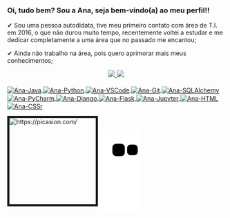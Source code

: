 ### Oi, tudo bem? Sou a Ana, seja bem-vindo(a) ao meu perfil!!<P>

 ✔ Sou uma pessoa autodidata, tive meu primeiro contato com área de T.I. em 2016, o que não durou muito tempo, recentemente voltei a estudar e me dedicar completamente a uma área que no passado me encantou; <P>
 ✔ Ainda não trabalho na área, pois quero aprimorar mais meus conhecimentos;<P>
 
  <div align="center">
  <a href="https://github.com/anacristinaazevedo">
  <img height="180em" src="https://github-readme-stats.vercel.app/api?username=anacristinaazevedo&show_icons=true&theme=dracula&include_all_commits=true&count_private=true"/>
    <img height="180em" src="https://github-readme-stats.vercel.app/api/top-langs/?username=anacristinaazevedo&layout=compact&langs_count=7&theme=dracula"/>
</div>
   
  <div style="display: inline_block"><br>
  <img align="center" alt="Ana-Java" height="30" width="40" src="https://cdn.jsdelivr.net/gh/devicons/devicon/icons/java/java-original.svg">
  <img align="center" alt="Ana-Python" height="30" width="40" src="https://cdn.jsdelivr.net/gh/devicons/devicon/icons/python/python-original.svg">
  <img align="center" alt="Ana-VSCode" height="30" width="40" src="https://cdn.jsdelivr.net/gh/devicons/devicon/icons/vscode/vscode-original.svg">
  <img align="center" alt="Ana-Git" height="30" width="40" src="https://cdn.jsdelivr.net/gh/devicons/devicon/icons/git/git-original.svg">
   <img align="center" alt="Ana-SQLAlchemy" height="30" width="40" src="https://cdn.jsdelivr.net/gh/devicons/devicon/icons/sqlalchemy/sqlalchemy-original.svg">
   <img align="center" alt="Ana-PyCharm" height="30" width="40" src="https://cdn.jsdelivr.net/gh/devicons/devicon/icons/pycharm/pycharm-original.svg">
   <img align="center" alt="Ana-Django" height="30" width="40" src="https://cdn.jsdelivr.net/gh/devicons/devicon/icons/django/django-plain-wordmark.svg">
   <img align="center" alt="Ana-Flask" height="30" width="40" src="https://cdn.jsdelivr.net/gh/devicons/devicon/icons/flask/flask-original-wordmark.svg">
   <img align="center" alt="Ana-Jupyter" height="30" width="40" src="https://cdn.jsdelivr.net/gh/devicons/devicon/icons/jupyter/jupyter-original-wordmark.svg">
   <img align="center" alt="Ana-HTML" height="30" width="40" src="https://cdn.jsdelivr.net/gh/devicons/devicon/icons/html5/html5-original.svg">
   <img align="center" alt="Ana-CSSr" height="30" width="40" src="https://cdn.jsdelivr.net/gh/devicons/devicon/icons/css3/css3-original.svg">
  </div>
  
<P>
<div>
<img src="https://i.picasion.com/pic92/23e8ec1832353b1270320f2d1ff6ac44.gif" align="left" width="200" height="200" border="5" alt="https://picasion.com/"></a><br/><a href="https://picasion.com/">
 
</div>


![snake gif](https://github.com/anacristinaazevedo/anacristinaazevedo/blob/output/github-contribution-grid-snake.svg)


